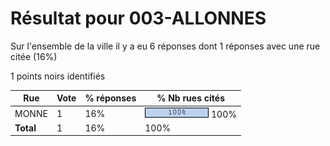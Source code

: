# Résultat pour 003-ALLONNES

Sur l'ensemble de la ville il y a eu 6 réponses dont 1 réponses avec une rue citée (16%)

1 points noirs identifiés

| Rue | Vote | % réponses | % Nb rues cités|
|-----|------|------------|----------------|
| MONNE | 1 | 16% | <img src="../../img/bar_100.gif" />&nbsp;100%|
| **Total** | 1 | 16% | 100%|
